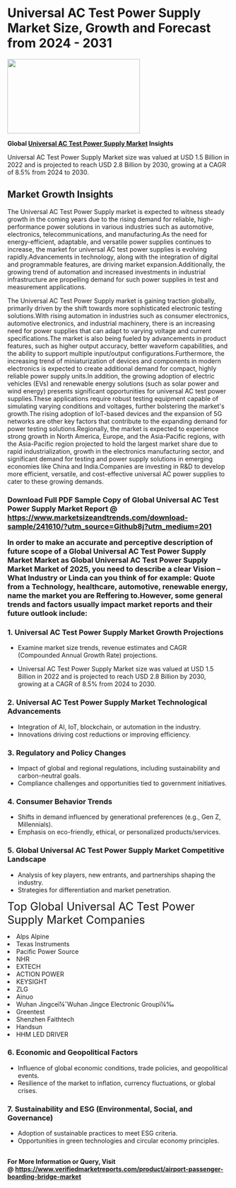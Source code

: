 <H1>Universal AC Test Power Supply Market Size, Growth and Forecast from 2024 - 2031</H1><img class="aligncenter size-medium wp-image-584254" src="https://thirdeyenews.in/wp-content/uploads/2024/09/Global-Market-Research-300x168.jpeg" alt="" width="300" height="168" /><p><strong>Global&nbsp;<a href="https://www.marketsizeandtrends.com/download-sample/241610/?utm_source=Github8j?utm_medium=201">Universal AC Test Power Supply Market</a> Insights</strong></p><p>Universal AC Test Power Supply Market size was valued at USD 1.5 Billion in 2022 and is projected to reach USD 2.8 Billion by 2030, growing at a CAGR of 8.5% from 2024 to 2030.</p><p><h2>Market Growth Insights</h2> <p>The Universal AC Test Power Supply market is expected to witness steady growth in the coming years due to the rising demand for reliable, high-performance power solutions in various industries such as automotive, electronics, telecommunications, and manufacturing.As the need for energy-efficient, adaptable, and versatile power supplies continues to increase, the market for universal AC test power supplies is evolving rapidly.Advancements in technology, along with the integration of digital and programmable features, are driving market expansion.Additionally, the growing trend of automation and increased investments in industrial infrastructure are propelling demand for such power supplies in test and measurement applications.</p> <p><a href="#"></a></p> <p>The Universal AC Test Power Supply market is gaining traction globally, primarily driven by the shift towards more sophisticated electronic testing solutions.With rising automation in industries such as consumer electronics, automotive electronics, and industrial machinery, there is an increasing need for power supplies that can adapt to varying voltage and current specifications.The market is also being fueled by advancements in product features, such as higher output accuracy, better waveform capabilities, and the ability to support multiple input/output configurations.Furthermore, the increasing trend of miniaturization of devices and components in modern electronics is expected to create additional demand for compact, highly reliable power supply units.In addition, the growing adoption of electric vehicles (EVs) and renewable energy solutions (such as solar power and wind energy) presents significant opportunities for universal AC test power supplies.These applications require robust testing equipment capable of simulating varying conditions and voltages, further bolstering the market's growth.The rising adoption of IoT-based devices and the expansion of 5G networks are other key factors that contribute to the expanding demand for power testing solutions.Regionally, the market is expected to experience strong growth in North America, Europe, and the Asia-Pacific regions, with the Asia-Pacific region projected to hold the largest market share due to rapid industrialization, growth in the electronics manufacturing sector, and significant demand for testing and power supply solutions in emerging economies like China and India.Companies are investing in R&D to develop more efficient, versatile, and cost-effective universal AC power supplies to cater to these growing demands.<h3></p><p><span class=""><strong>Download Full PDF Sample Copy of Global Universal AC Test Power Supply Market Report</strong> @ <a href="https://www.marketsizeandtrends.com/download-sample/241610/?utm_source=Github8j?utm_medium=201" target="_blank">https://www.marketsizeandtrends.com/download-sample/241610/?utm_source=Github8j?utm_medium=201</a></span></p><p>In order to make an accurate and perceptive description of future scope of a Global&nbsp;Universal AC Test Power Supply Market Market as Global&nbsp;Universal AC Test Power Supply Market Market of 2025, you need to describe a clear Vision &ndash; What Industry or Linda can you think of for example: Quote from a Technology, healthcare, automotive, renewable energy, name the market you are Reffering to.However, some general trends and factors usually impact market reports and their future outlook include:</p><h3>1.&nbsp;<strong>Universal AC Test Power Supply Market Growth Projections</strong></h3><ul><li>Examine market size trends, revenue estimates and CAGR (Compounded Annual Growth Rate) projections.</li><li><p>Universal AC Test Power Supply Market size was valued at USD 1.5 Billion in 2022 and is projected to reach USD 2.8 Billion by 2030, growing at a CAGR of 8.5% from 2024 to 2030.</p></li></ul><h3>2.&nbsp;<strong>Universal AC Test Power Supply Market Technological Advancements</strong></h3><ul><li>Integration of AI, IoT, blockchain, or automation in the industry.</li><li>Innovations driving cost reductions or improving efficiency.</li></ul><h3>3.&nbsp;<strong>Regulatory and Policy Changes</strong></h3><ul><li>Impact of global and regional regulations, including sustainability and carbon-neutral goals.</li><li>Compliance challenges and opportunities tied to government initiatives.</li></ul><h3>4.&nbsp;<strong>Consumer Behavior Trends</strong></h3><ul><li>Shifts in demand influenced by generational preferences (e.g., Gen Z, Millennials).</li><li>Emphasis on eco-friendly, ethical, or personalized products/services.</li></ul><h3>5.&nbsp;<strong>Global Universal AC Test Power Supply Market Competitive Landscape</strong></h3><ul><li>Analysis of key players, new entrants, and partnerships shaping the industry.</li><li>Strategies for differentiation and market penetration.</li></ul><p data-pm-slice="1 1 []"><span style="color: inherit; font-family: inherit; font-size: 25px;">Top Global Universal AC Test Power Supply Market Companies</span></p><div class="" data-test-id=""><p><li>Alps Alpine</li><li> Texas Instruments</li><li> Pacific Power Source</li><li> NHR</li><li> EXTECH</li><li> ACTION POWER</li><li> KEYSIGHT</li><li> ZLG</li><li> Ainuo</li><li> Wuhan Jingceï¼ˆWuhan Jingce Electronic Groupï¼‰</li><li> Greentest</li><li> Shenzhen Faithtech</li><li> Handsun</li><li> HHM LED DRIVER</li></p></div><h3>6.&nbsp;<strong>Economic and Geopolitical Factors</strong></h3><ul><li>Influence of global economic conditions, trade policies, and geopolitical events.</li><li>Resilience of the market to inflation, currency fluctuations, or global crises.</li></ul><h3>7.&nbsp;<strong>Sustainability and ESG (Environmental, Social, and Governance)</strong></h3><ul><li>Adoption of sustainable practices to meet ESG criteria.</li><li>Opportunities in green technologies and circular economy principles.</li></ul><h2><strong style="font-size: 14px;">For More Information or Query, Visit @&nbsp;</strong><a style="background-color: #ffffff; font-size: 14px;" href="https://www.marketsizeandtrends.com/report/universal-ac-test-power-supply-market/" target="_blank">https://www.verifiedmarketreports.com/product/airport-passenger-boarding-bridge-market</a></h2>